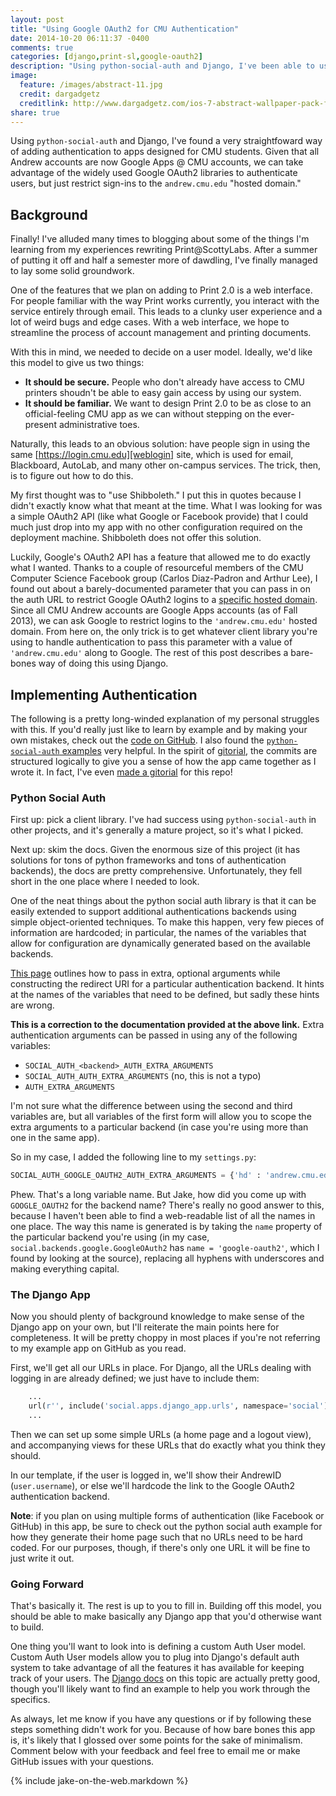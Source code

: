 ```yaml
---
layout: post
title: "Using Google OAuth2 for CMU Authentication"
date: 2014-10-20 06:11:37 -0400
comments: true
categories: [django,print-sl,google-oauth2]
description: "Using python-social-auth and Django, I've been able to use login.cmu.edu to sign in CMU students by AndrewID."
image:
  feature: /images/abstract-11.jpg
  credit: dargadgetz
  creditlink: http://www.dargadgetz.com/ios-7-abstract-wallpaper-pack-for-iphone-5-and-ipod-touch-retina/
share: true
---
```


Using `python-social-auth` and Django, I've found a very straightfoward way of adding authentication to apps designed for CMU students. Given that all Andrew accounts are now Google Apps @ CMU accounts, we can take advantage of the widely used Google OAuth2 libraries to authenticate users, but just restrict sign-ins to the `andrew.cmu.edu` "hosted domain."

<!-- more -->

## Background

Finally! I've alluded many times to blogging about some of the things I'm learning from my experiences rewriting Print@ScottyLabs. After a summer of putting it off and half a semester more of dawdling, I've finally managed to lay some solid groundwork.

One of the features that we plan on adding to Print 2.0 is a web interface. For people familiar with the way Print works currently, you interact with the service entirely through email. This leads to a clunky user experience and a lot of weird bugs and edge cases. With a web interface, we hope to streamline the process of account management and printing documents.

With this in mind, we needed to decide on a user model. Ideally, we'd like this model to give us two things:

- __It should be secure.__ People who don't already have access to CMU printers shoudn't be able to easy gain access by using our system.
- __It should be familiar.__ We want to design Print 2.0 to be as close to an official-feeling CMU app as we can without stepping on the ever-present administrative toes.

Naturally, this leads to an obvious solution: have people sign in using the same [https://login.cmu.edu][weblogin] site, which is used for email, Blackboard, AutoLab, and many other on-campus services. The trick, then, is to figure out how to do this.

My first thought was to "use Shibboleth." I put this in quotes because I didn't exactly know what that meant at the time. What I was looking for was a simple OAuth2 API (like what Google or Facebook provide) that I could much just drop into my app with no other configuration required on the deployment machine. Shibboleth does not offer this solution.

Luckily, Google's OAuth2 API has a feature that allowed me to do exactly what I wanted. Thanks to a couple of resourceful members of the CMU Computer Science Facebook group (Carlos Diaz-Padron and Arthur Lee), I found out about a barely-documented parameter that you can pass in on the auth URL to restrict Google OAuth2 logins to a [specific hosted domain][hd-param]. Since all CMU Andrew accounts are Google Apps accounts (as of Fall 2013), we can ask Google to restrict logins to the `'andrew.cmu.edu'` hosted domain. From here on, the only trick is to get whatever client library you're using to handle authentication to pass this parameter with a value of `'andrew.cmu.edu'` along to Google. The rest of this post describes a bare-bones way of doing this using Django.

## Implementing Authentication

The following is a pretty long-winded explanation of my personal struggles with this. If you'd really just like to learn by example and by making your own mistakes, check out the [code on GitHub][gappscmu]. I also found the [`python-social-auth` examples][psa-examples] very helpful. In the spirit of [gitorial][gitorial], the commits are structured logically to give you a sense of how the app came together as I wrote it. In fact, I've even [made a gitorial][gapps-gitorial] for this repo!

### Python Social Auth
First up: pick a client library. I've had success using `python-social-auth` in other projects, and it's generally a mature project, so it's what I picked.

Next up: skim the docs. Given the enormous size of this project (it has solutions for tons of python frameworks and tons of authentication backends), the docs are pretty comprehensive. Unfortunately, they fell short in the one place where I needed to look.

One of the neat things about the python social auth library is that it can be easily extended to support additional authentications backends using simple object-oriented techniques. To make this happen, very few pieces of information are hardcoded; in particular, the names of the variables that allow for configuration are dynamically generated based on the available backends.

[This page][extra-args] outlines how to pass in extra, optional arguments while constructing the redirect URI for a particular authentication backend. It hints at the names of the variables that need to be defined, but sadly these hints are wrong.

__This is a correction to the documentation provided at the above link.__ Extra authentication arguments can be passed in using any of the following variables:

- `SOCIAL_AUTH_<backend>_AUTH_EXTRA_ARGUMENTS`
- `SOCIAL_AUTH_AUTH_EXTRA_ARGUMENTS` (no, this is not a typo)
- `AUTH_EXTRA_ARGUMENTS`

I'm not sure what the difference between using the second and third variables are, but all variables of the first form will allow you to scope the extra arguments to a particular backend (in case you're using more than one in the same app).

So in my case, I added the following line to my `settings.py`:

```python settings.py https://github.com/Z1MM32M4N/google-apps-cmu-login/blob/master/config/settings.py#L66
SOCIAL_AUTH_GOOGLE_OAUTH2_AUTH_EXTRA_ARGUMENTS = {'hd' : 'andrew.cmu.edu'}
```

Phew. That's a long variable name. But Jake, how did you come up with `GOOGLE_OAUTH2` for the backend name? There's really no good answer to this, because I haven't been able to find a web-readable list of all the names in one place. The way this name is generated is by taking the `name` property of the particular backend you're using (in my case, `social.backends.google.GoogleOAuth2` has `name = 'google-oauth2'`, which I found by looking at the source), replacing all hyphens with underscores and making everything capital.

### The Django App

Now you should plenty of background knowledge to make sense of the Django app on your own, but I'll reiterate the main points here for completeness. It will be pretty choppy in most places if you're not referring to my example app on GitHub as you read.

First, we'll get all our URLs in place. For Django, all the URLs dealing with logging in are already defined; we just have to include them:

```python config/urls.py https://github.com/Z1MM32M4N/google-apps-cmu-login/blob/master/config/urls.py#L10
    ...
    url(r'', include('social.apps.django_app.urls', namespace='social')),
    ...
```

Then we can set up some simple URLs (a home page and a logout view), and accompanying views for these URLs that do exactly what you think they should.

In our template, if the user is logged in, we'll show their AndrewID (`user.username`), or else we'll hardcode the link to the Google OAuth2 authentication backend.

__Note__: if you plan on using multiple forms of authentication (like Facebook or GitHub) in this app, be sure to check out the python social auth example for how they generate their home page such that no URLs need to be hard coded. For our purposes, though, if there's only one URL it will be fine to just write it out.


### Going Forward

That's basically it. The rest is up to you to fill in. Building off this model, you should be able to make basically any Django app that you'd otherwise want to build.

One thing you'll want to look into is defining a custom Auth User model. Custom Auth User models allow you to plug into Django's default auth system to take advantage of all the features it has available for keeping track of your users. The [Django docs][auth-user] on this topic are actually pretty good, though you'll likely want to find an example to help you work through the specifics.

As always, let me know if you have any questions or if by following these steps something didn't work for you. Because of how bare bones this app is, it's likely that I glossed over some points for the sake of minimalism. Comment below with your feedback and feel free to email me or make GitHub issues with your questions.

{% include jake-on-the-web.markdown %}

[weblogin]: https://login.cmu.edu
[hd-param]: https://developers.google.com/accounts/docs/OAuth2Login#hd-param
[extra-args]: https://python-social-auth.readthedocs.org/en/latest/configuration/settings.html#extra-arguments-on0auth-processes
[gappscmu]: https://github.com/Z1MM32M4N/google-apps-cmu-login/
[psa-examples]: https://github.com/omab/python-social-auth/tree/master/examples/
[gitorial]: http://www.gitorial.com/
[gapps-gitorial]: http://www.gitorial.com/#/Z1MM32M4N/25536683
[auth-user]: https://docs.djangoproject.com/en/dev/topics/auth/customizing/
